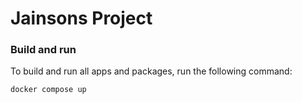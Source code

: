 # Jainsons Project

### Build and run

To build and run all apps and packages, run the following command:

```
docker compose up
```
